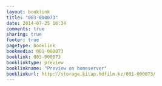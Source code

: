 ```yaml
---
layout: booklink
title: "003-000073"
date: 2014-07-25 16:34
comments: true
sharing: true
footer: true
pagetype: booklink 
bookmedia: 001-000073
booklink: 003-000073
booklinktype: preview
booklinkname: "Preview on homeserver"
booklinkurl: http://storage.kitap.hdfilm.kz/001-000073/
---
```

